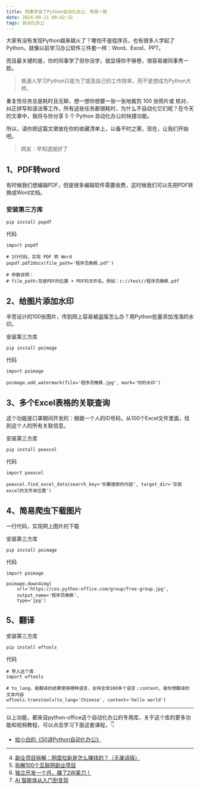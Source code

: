 ```yaml
---
title: 同事学会了Python自动化办公，秀我一脸
date: 2024-09-21 00:42:32
tags: 自动化办公
---
```


大家有没有发现Python越来越火了？哪怕不是程序员，也有很多人学起了Python。就像以前学习办公软件三件套一样：Word、Excel、PPT。

而且最关键的是，你的同事学了但你没学，就显得你不够卷，很容易被同事秀一脸。

> 普通人学习Python只是为了提高自己的工作效率，而不是想成为Python大师。

重复性任务总是耗时且无聊，想一想你想要一张一张地裁剪 100 张照片或 核对、纠正拼写和语法等工作，所有这些任务都很耗时，为什么不自动化它们呢？在今天的文章中，我将与你分享 5 个 Python 自动化办公的快捷功能。

所以，请你把这篇文章放在你的收藏清单上，以备不时之需，现在，让我们开始吧。


> 网友：早知道就好了

## 1、PDF转word

有时候我们想编辑PDF，但是很多编辑软件需要收费，这时候我们可以先把PDF转换成Word文档。

### 安装第三方库
```
pip install popdf
```

代码

```
import popdf

# 1行代码，实现 PDF 转 Word
popdf.pdf2docx(file_path='程序员晚枫.pdf')

# 参数说明：
# file_path:存放PDF的位置 + PDF的文件名，例如：c://test//程序员晚枫.pdf
```

## 2、给图片添加水印

辛苦设计的100张图片，传到网上容易被盗版怎么办？用Python批量添加浅浅的水印。

安装第三方库
```
pip install poimage

```

代码
```
import poimage

poimage.add_watermark(file='程序员晚枫.jpg', mark='你的水印')
```


## 3、多个Excel表格的关联查询

这个功能是口罩期间开发的：根据一个人的ID号码，从100个Excel文件里面，找到这个人的所有关联信息。

安装第三方库
```
pip install poexcel

```

代码
```
import poexcel

poexcel.find_excel_data(search_key='你要搜索的内容', target_dir='存放excel的文件夹位置')
```

## 4、简易爬虫下载图片

一行代码，实现网上图片的下载

安装第三方库
```
pip install poimage

```

代码
```
import poimage

poimage.down4img(
    url='https://cos.python-office.com/group/free-group.jpg',
    output_name='程序员晚枫',
    type='jpg')
```

## 5、翻译

安装第三方库
```
pip install wftools

```

代码
```
# 导入这个库
import wftools  
  
# to_lang，是翻译的结果使用哪种语言，支持全球100多个语言；content，是你想翻译的文本内容
wftools.transtools(to_lang='Chinese', content='hello world')
```
---

以上功能，都来自python-office这个自动化办公的专用库，关于这个库的更多功能和视频教程，可以点击学习下面这套课程，👇

- [给小白的《50讲Python自动化办公》](https://www.python-office.com/course/50-python-office.html)



----


4. [副业项目拆解：网盘拉新是怎么赚钱的？（无废话版）](https://mp.weixin.qq.com/s/XCxepePiDUl1MJOsNomfcQ)
5. [拆解100个互联网副业项目](https://mp.weixin.qq.com/s?__biz=MzI4MzE2Mzk1NA==&mid=2649308833&idx=2&sn=98eaadf8987af8ce19585c22247ad8ec&chksm=f39372fcc4e4fbea4f2c62b83f92cd3eed191393025f1594ea36cce52418a66410b012949c36&token=484930177&lang=zh_CN#rd)
5. [独立开发一个月，赚了2W美刀！](https://mp.weixin.qq.com/s/jQL-NAwoeDcp9ZSw4Dx8BA)
6. [AI 智能体从入门到变现](https://mp.weixin.qq.com/s/B0osuWYIWv4TaErs4X8yyA)